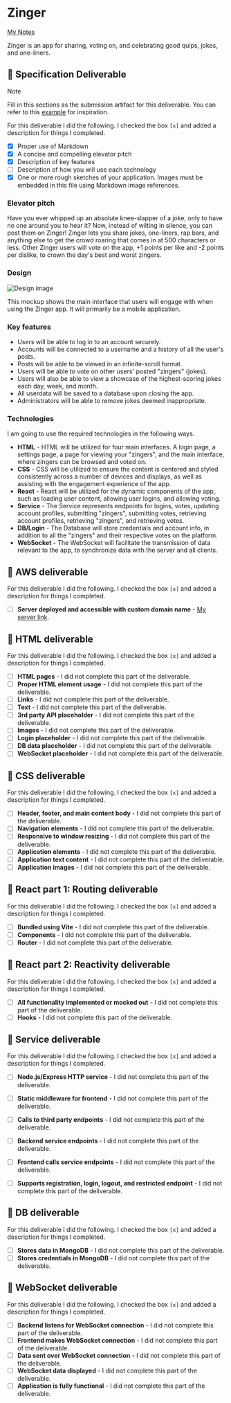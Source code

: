 # Zinger

[My Notes](notes.md)

Zinger is an app for sharing, voting on, and celebrating good quips, jokes, and one-liners.

## 🚀 Specification Deliverable

> [!NOTE]
>  Fill in this sections as the submission artifact for this deliverable. You can refer to this [example](https://github.com/webprogramming260/startup-example/blob/main/README.md) for inspiration.

For this deliverable I did the following. I checked the box `[x]` and added a description for things I completed.

- [x] Proper use of Markdown
- [x] A concise and compelling elevator pitch
- [x] Description of key features
- [ ] Description of how you will use each technology
- [x] One or more rough sketches of your application. Images must be embedded in this file using Markdown image references.

### Elevator pitch

Have you ever whipped up an absolute knee-slapper of a joke, only to have no one around you to hear it? Now, instead of wilting in silence, you can post them on Zinger! Zinger lets you share jokes, one-liners, rap bars, and anything else to get the crowd roaring that comes in at 500 characters or less. Other Zinger users will vote on the app, +1 points per like and -2 points per dislike, to crown the day's best and worst zingers.

### Design

![Design image](zinger_mockup.png)

This mockup shows the main interface that users will engage with when using the Zinger app. It will primarily be a mobile application.

### Key features

- Users will be able to log in to an account securely.
- Accounts will be connected to a username and a history of all the user's posts.
- Posts will be able to be viewed in an infinite-scroll format.
- Users will be able to vote on other users' posted "zingers" (jokes).
- Users will also be able to view a showcase of the highest-scoring jokes each day, week, and month.
- All userdata will be saved to a database upon closing the app.
- Administrators will be able to remove jokes deemed inappropriate.

### Technologies

I am going to use the required technologies in the following ways.

- **HTML** - HTML will be utilized for four main interfaces. A login page, a settings page, a page for viewing your "zingers", and the main interface, where zingers can be browsed and voted on.
- **CSS** - CSS will be utilized to ensure the content is centered and styled consistently across a number of devices and displays, as well as assisting with the engagement experience of the app.
- **React** - React will be utilized for the dynamic components of the app, such as loading user content, allowing user logins, and allowing voting.
- **Service** - The Service represents endpoints for logins, votes, updating account profiles, submitting "zingers", submitting votes, retrieving account profiles, retrieving "zingers", and retrieving votes.
- **DB/Login** - The Database will store credentials and account info, in addition to all the "zingers" and their respective votes on the platform.
- **WebSocket** - The WebSocket will facilitate the transmission of data relevant to the app, to synchronize data with the server and all clients.

## 🚀 AWS deliverable

For this deliverable I did the following. I checked the box `[x]` and added a description for things I completed.

- [ ] **Server deployed and accessible with custom domain name** - [My server link](https://yourdomainnamehere.click).

## 🚀 HTML deliverable

For this deliverable I did the following. I checked the box `[x]` and added a description for things I completed.

- [ ] **HTML pages** - I did not complete this part of the deliverable.
- [ ] **Proper HTML element usage** - I did not complete this part of the deliverable.
- [ ] **Links** - I did not complete this part of the deliverable.
- [ ] **Text** - I did not complete this part of the deliverable.
- [ ] **3rd party API placeholder** - I did not complete this part of the deliverable.
- [ ] **Images** - I did not complete this part of the deliverable.
- [ ] **Login placeholder** - I did not complete this part of the deliverable.
- [ ] **DB data placeholder** - I did not complete this part of the deliverable.
- [ ] **WebSocket placeholder** - I did not complete this part of the deliverable.

## 🚀 CSS deliverable

For this deliverable I did the following. I checked the box `[x]` and added a description for things I completed.

- [ ] **Header, footer, and main content body** - I did not complete this part of the deliverable.
- [ ] **Navigation elements** - I did not complete this part of the deliverable.
- [ ] **Responsive to window resizing** - I did not complete this part of the deliverable.
- [ ] **Application elements** - I did not complete this part of the deliverable.
- [ ] **Application text content** - I did not complete this part of the deliverable.
- [ ] **Application images** - I did not complete this part of the deliverable.

## 🚀 React part 1: Routing deliverable

For this deliverable I did the following. I checked the box `[x]` and added a description for things I completed.

- [ ] **Bundled using Vite** - I did not complete this part of the deliverable.
- [ ] **Components** - I did not complete this part of the deliverable.
- [ ] **Router** - I did not complete this part of the deliverable.

## 🚀 React part 2: Reactivity deliverable

For this deliverable I did the following. I checked the box `[x]` and added a description for things I completed.

- [ ] **All functionality implemented or mocked out** - I did not complete this part of the deliverable.
- [ ] **Hooks** - I did not complete this part of the deliverable.

## 🚀 Service deliverable

For this deliverable I did the following. I checked the box `[x]` and added a description for things I completed.

- [ ] **Node.js/Express HTTP service** - I did not complete this part of the deliverable.
- [ ] **Static middleware for frontend** - I did not complete this part of the deliverable.
- [ ] **Calls to third party endpoints** - I did not complete this part of the deliverable.
- [ ] **Backend service endpoints** - I did not complete this part of the deliverable.
- [ ] **Frontend calls service endpoints** - I did not complete this part of the deliverable.
- [ ] **Supports registration, login, logout, and restricted endpoint** - I did not complete this part of the deliverable.


## 🚀 DB deliverable

For this deliverable I did the following. I checked the box `[x]` and added a description for things I completed.

- [ ] **Stores data in MongoDB** - I did not complete this part of the deliverable.
- [ ] **Stores credentials in MongoDB** - I did not complete this part of the deliverable.

## 🚀 WebSocket deliverable

For this deliverable I did the following. I checked the box `[x]` and added a description for things I completed.

- [ ] **Backend listens for WebSocket connection** - I did not complete this part of the deliverable.
- [ ] **Frontend makes WebSocket connection** - I did not complete this part of the deliverable.
- [ ] **Data sent over WebSocket connection** - I did not complete this part of the deliverable.
- [ ] **WebSocket data displayed** - I did not complete this part of the deliverable.
- [ ] **Application is fully functional** - I did not complete this part of the deliverable.
